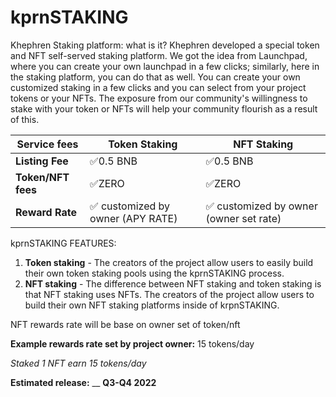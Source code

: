 # kprnSTAKING

Khephren Staking platform: what is it? Khephren developed a special token and NFT self-served staking platform. We got the idea from Launchpad, where you can create your own launchpad in a few clicks; similarly, here in the staking platform, you can do that as well. You can create your own customized staking in a few clicks and you can select from your project tokens or your NFTs. The exposure from our community's willingness to stake with your token or NFTs will help your community flourish as a result of this.

| Service fees        | Token Staking                     | NFT Staking                             |
| ------------------- | --------------------------------- | --------------------------------------- |
| **Listing Fee**     |  ✅0.5 BNB                         |  ✅0.5 BNB                               |
| **Token/NFT  fees** |  ✅ZERO                            |  ✅ZERO                                  |
| **Reward Rate**     |  ✅ customized by owner (APY RATE) |  ✅ customized by owner (owner set rate) |

kprnSTAKING FEATURES:

1. **Token staking** - The creators of the project allow users to easily build their own token staking pools using the kprnSTAKING process.
2. **NFT staking** - The difference between NFT staking and token staking is that NFT staking uses NFTs. The creators of the project allow users to build their own NFT staking platforms inside of krpnSTAKING.

NFT rewards rate will be base on owner set of token/nft

**Example rewards rate set by project owner:** 15 tokens/day

_Staked 1 NFT earn 15 tokens/day_

**Estimated release:**  __  **Q3-Q4 2022**
